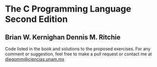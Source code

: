 The C Programming Language Second Edition
=========================================

Brian W. Kernighan
Dennis M. Ritchie
------------------

Code listed in the book and solutions to the proposed exercises.
For any comment or suggestion, feel free to make a pull request or 
contact me at diegomm@ciencias.unam.mx 